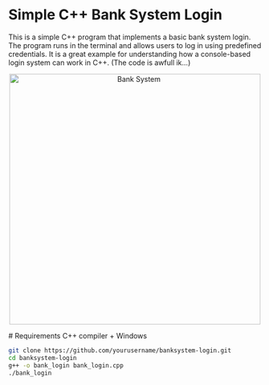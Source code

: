 # Simple C++ Bank System Login

This is a simple C++ program that implements a basic bank system login. The program runs in the terminal and allows users to log in using predefined credentials. It is a great example for understanding how a console-based login system can work in C++. (The code is awfull ik...)
<p align="center">
  <img src="https://github.com/user-attachments/assets/98e4db7b-7001-4f41-88c0-24f514484c01" alt="Bank System" width="500"/>
</p>
#  Requirements
C++ compiler + Windows




```bash
git clone https://github.com/yourusername/banksystem-login.git
cd banksystem-login
g++ -o bank_login bank_login.cpp
./bank_login
